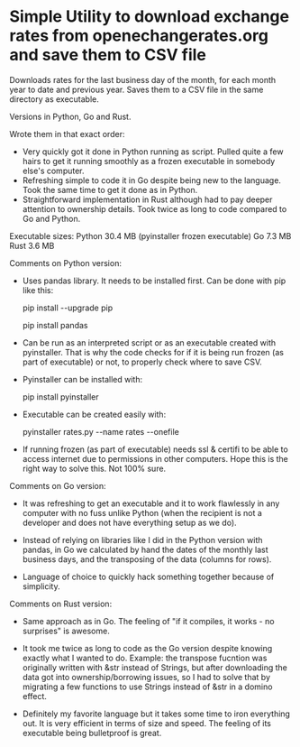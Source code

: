 # Simple Utility to download exchange rates from openechangerates.org and save them to CSV file

Downloads rates for the last business day of the month, for each month year to date and previous year.
Saves them to a CSV file in the same directory as executable.

Versions in Python, Go and Rust.

Wrote them in that exact order:
- Very quickly got it done in Python running as script. Pulled quite a few hairs to get it running smoothly as a frozen executable in somebody else's computer.
- Refreshing simple to code it in Go despite being new to the language. Took the same time to get it done as in Python.
- Straightforward implementation in Rust although had to pay deeper attention to ownership details. Took twice as long to code compared to Go and Python.

Executable sizes:
Python 30.4 MB (pyinstaller frozen executable)
Go		7.3 MB
Rust	3.6 MB

Comments on Python version:
- Uses pandas library. It needs to be installed first. Can be done with pip like this:

	pip install --upgrade pip
	
	pip install pandas


- Can be run as an interpreted script or as an executable created with pyinstaller.
That is why the code checks for if it is being run frozen (as part of executable) or not, to properly check where to save CSV.

- Pyinstaller can be installed with:

	pip install pyinstaller


- Executable can be created easily with:

	pyinstaller rates.py --name rates --onefile


- If running frozen (as part of executable) needs ssl & certifi to be able to access internet due to permissions in other computers. Hope this is the right way to solve this. Not 100% sure.


Comments on Go version:
- It was refreshing to get an executable and it to work flawlessly in any computer with no fuss unlike Python (when the recipient is not a developer and does not have everything setup as we do).

- Instead of relying on libraries like I did in the Python version with pandas, in Go we calculated by hand the dates of the monthly last business days, and the transposing of the data (columns for rows).

- Language of choice to quickly hack something together because of simplicity.


Comments on Rust version:
- Same approach as in Go. The feeling of "if it compiles, it works - no surprises" is awesome.

- It took me twice as long to code as the Go version despite knowing exactly what I wanted to do.
Example: the transpose fucntion was originally written with &str instead of Strings, but after downloading the data got into ownership/borrowing issues, so I had to solve that by migrating a few functions to use Strings instead of &str in a domino effect.

- Definitely my favorite language but it takes some time to iron everything out. It is very efficient in terms of size and speed. The feeling of its executable being bulletproof is great.




